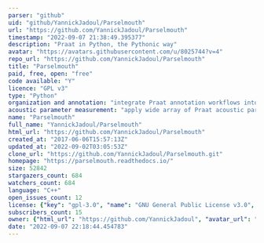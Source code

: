 ```yaml
---
parser: "github"
uid: "github/YannickJadoul/Parselmouth"
url: "https://github.com/YannickJadoul/Parselmouth"
timestamp: "2022-09-07 21:38:49.395377"
description: "Praat in Python, the Pythonic way"
avatar: "https://avatars.githubusercontent.com/u/8025744?v=4"
repo_url: "https://github.com/YannickJadoul/Parselmouth"
title: "Parselmouth"
paid, free, open: "free"
code available: "Y"
licence: "GPL v3"
type: "Python"
organization and annotation: "integrate Praat annotation workflows into Python"
acoustic parameter measurement: "apply wide array of Praat acoustic parameter measurement tools using Python"
name: "Parselmouth"
full_name: "YannickJadoul/Parselmouth"
html_url: "https://github.com/YannickJadoul/Parselmouth"
created_at: "2017-06-06T15:57:13Z"
updated_at: "2022-09-02T03:05:53Z"
clone_url: "https://github.com/YannickJadoul/Parselmouth.git"
homepage: "https://parselmouth.readthedocs.io/"
size: 52842
stargazers_count: 684
watchers_count: 684
language: "C++"
open_issues_count: 12
license: {"key": "gpl-3.0", "name": "GNU General Public License v3.0", "spdx_id": "GPL-3.0", "url": "https://api.github.com/licenses/gpl-3.0", "node_id": "MDc6TGljZW5zZTk="}
subscribers_count: 15
owner: {"html_url": "https://github.com/YannickJadoul", "avatar_url": "https://avatars.githubusercontent.com/u/8025744?v=4", "login": "YannickJadoul", "type": "User"}
date: "2022-09-07 22:18:44.454783"
---
```

